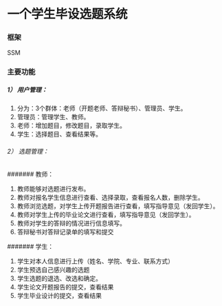 # 一个学生毕设选题系统

### 框架

SSM

### 主要功能

##### 1）	用户管理：

1. 分为：3个群体：老师（开题老师、答辩秘书）、管理员、学生。
2. 管理员：管理学生、教师。
3. 老师：增加题目，修改题目，录取学生。
4. 学生：选择题目、查看结果等。
###### 2）	选题管理：

####### 教师：

1. 教师能够对选题进行发布。
2. 教师对报名学生信息进行查看、选择录取，查看报名人数，删除学生。
3. 教师浏览选题，对学生上传开题报告进行查看，填写指导意见（发回学生）。
4. 教师对学生上传的毕业论文进行查看，填写指导意见（发回学生）。
5. 教师对学生的答辩的情况进行信息填写。
6. 答辩秘书对答辩记录单的填写和提交

####### 学生：

1. 学生对本人信息进行上传（姓名、学院、专业、联系方式）
2. 学生预选自己感兴趣的选题
3. 学生选题的退选、改选和确定。
4. 学生论文开题报告的提交，查看结果
5. 学生毕业设计的提交，查看结果


